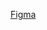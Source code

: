 [Figma]([https://github.com/equipe3-cinza/ihc-design-e-usabilidade](https://www.figma.com/design/0AMCAPRQRUAIw5mgEWgA2S/Sistema-de-Transfer%C3%AAncia-de-Pacientes?node-id=0-1&t=1iBRMGwhQ4tBIpd1-0))
